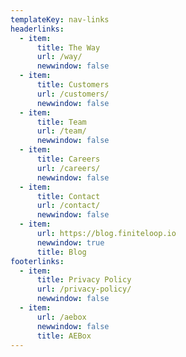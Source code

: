 ```yaml
---
templateKey: nav-links
headerlinks:
  - item:
      title: The Way
      url: /way/
      newwindow: false
  - item:
      title: Customers
      url: /customers/
      newwindow: false
  - item:
      title: Team
      url: /team/
      newwindow: false
  - item:
      title: Careers
      url: /careers/
      newwindow: false
  - item:
      title: Contact
      url: /contact/
      newwindow: false
  - item:
      url: https://blog.finiteloop.io
      newwindow: true
      title: Blog
footerlinks:
  - item:
      title: Privacy Policy
      url: /privacy-policy/
      newwindow: false
  - item:
      url: /aebox
      newwindow: false
      title: AEBox
---
```

